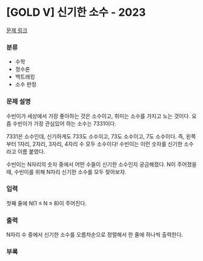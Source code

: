 # [GOLD V] 신기한 소수 - 2023

[문제 링크](https://www.acmicpc.net/problem/2023)

### 분류

- 수학
- 정수론
- 백트래킹
- 소수 판정

### 문제 설명

수빈이가 세상에서 가장 좋아하는 것은 소수이고, 취미는 소수를 가지고 노는 것이다. 요즘 수빈이가 가장 관심있어 하는 소수는 7331이다.

7331은 소수인데, 신기하게도 733도 소수이고, 73도 소수이고, 7도 소수이다. 즉, 왼쪽부터 1자리, 2자리, 3자리, 4자리 수 모두 소수이다! 수빈이는 이런 숫자를 신기한 소수라고 이름 붙였다.

수빈이는 N자리의 숫자 중에서 어떤 수들이 신기한 소수인지 궁금해졌다. N이 주어졌을 때, 수빈이를 위해 N자리 신기한 소수를 모두 찾아보자.



### 입력

첫째 줄에 N(1 ≤ N ≤ 8)이 주어진다.

### 출력

N자리 수 중에서 신기한 소수를 오름차순으로 정렬해서 한 줄에 하나씩 출력한다.

### 부록


